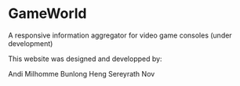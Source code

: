 GameWorld
==============
A responsive information aggregator for video game consoles
(under development)


This website was designed and developped by:

Andi Milhomme
Bunlong Heng
Sereyrath Nov

